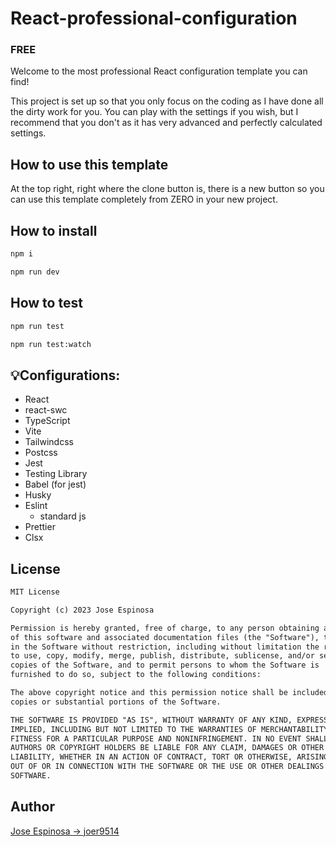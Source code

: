# React-professional-configuration

### FREE

Welcome to the most professional React configuration template you can find!

This project is set up so that you only focus on the coding as I have done all the dirty work for you. You can play with the settings if you wish, but I recommend that you don't as it has very advanced and perfectly calculated settings.

## How to use this template

At the top right, right where the clone button is, there is a new button so you can use this template completely from ZERO in your new project.

## How to install

```bash
npm i
```

```bash
npm run dev
```

## How to test

```bash
npm run test
```

```bash
npm run test:watch
```

## :bulb:Configurations:

- React
- react-swc
- TypeScript
- Vite
- Tailwindcss
- Postcss
- Jest
- Testing Library
- Babel (for jest)
- Husky
- Eslint
  - standard js
- Prettier
- Clsx

## License

```txt
MIT License

Copyright (c) 2023 Jose Espinosa

Permission is hereby granted, free of charge, to any person obtaining a copy
of this software and associated documentation files (the "Software"), to deal
in the Software without restriction, including without limitation the rights
to use, copy, modify, merge, publish, distribute, sublicense, and/or sell
copies of the Software, and to permit persons to whom the Software is
furnished to do so, subject to the following conditions:

The above copyright notice and this permission notice shall be included in all
copies or substantial portions of the Software.

THE SOFTWARE IS PROVIDED "AS IS", WITHOUT WARRANTY OF ANY KIND, EXPRESS OR
IMPLIED, INCLUDING BUT NOT LIMITED TO THE WARRANTIES OF MERCHANTABILITY,
FITNESS FOR A PARTICULAR PURPOSE AND NONINFRINGEMENT. IN NO EVENT SHALL THE
AUTHORS OR COPYRIGHT HOLDERS BE LIABLE FOR ANY CLAIM, DAMAGES OR OTHER
LIABILITY, WHETHER IN AN ACTION OF CONTRACT, TORT OR OTHERWISE, ARISING FROM,
OUT OF OR IN CONNECTION WITH THE SOFTWARE OR THE USE OR OTHER DEALINGS IN THE
SOFTWARE.
```

## Author

[Jose Espinosa -> joer9514](https://github.com/joer9514)
